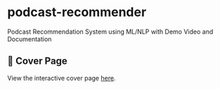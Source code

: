 # podcast-recommender
Podcast Recommendation System using ML/NLP with Demo Video and Documentation

## 📑 Cover Page
View the interactive cover page [here]().
